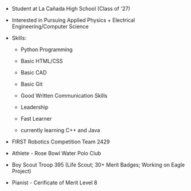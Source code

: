 - Student at La Cañada High School (Class of '27)

- Interested in Pursuing Applied Physics + Electrical Engineering/Computer Science

- Skills:
  - Python Programming
  - Basic HTML/CSS
  - Basic CAD
  - Basic Git
  - Good Written Communication Skills
  - Leadership
  - Fast Learner
 
  - currently learning C++ and Java

- FIRST Robotics Competition Team 2429
- Athlete - Rose Bowl Water Polo Club
- Boy Scout Troop 395 (Life Scout; 30+ Merit Badges; Working on Eagle Project)
- Pianist - Cerificate of Merit Level 8
